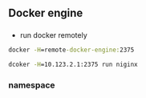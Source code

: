 ## Docker engine

### 
- run docker remotely

```cmd
docker -H=remote-docker-engine:2375

dcoker -H=10.123.2.1:2375 run niginx
```


### namespace
